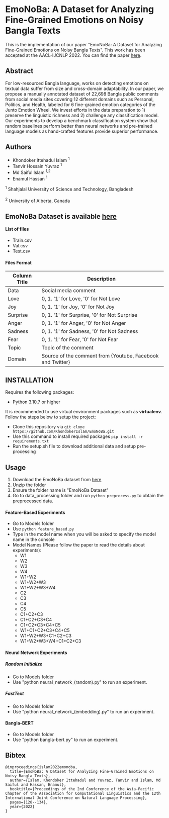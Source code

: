 # EmoNoBa: A Dataset for Analyzing Fine-Grained Emotions on Noisy Bangla Texts

This is the implementation of our paper "EmoNoBa: A Dataset for Analyzing Fine-Grained Emotions on
Noisy Bangla Texts". This work has been accepted at the AACL-IJCNLP 2022. You can find the paper [here](https://aclanthology.org/2022.aacl-short.17.pdf).

## Abstract
For low-resourced Bangla language, works on detecting emotions on textual data suffer from size and cross-domain adaptability. In our paper, we propose a manually annotated dataset of 22,698 Bangla public comments from social media sites covering 12 different domains such as Personal, Politics, and Health, labeled for 6 fine-grained emotion categories of the Junto Emotion Wheel. We invest efforts in the data preparation to 1) preserve the linguistic richness and 2) challenge any classification model. Our experiments to develop a benchmark classification system show that random baselines perform better than neural networks and pre-trained language models as hand-crafted features provide superior performance.

## Authors

* Khondoker Ittehadul Islam <sup>1</sup>
* Tanvir Hossain Yuvraz <sup>1</sup>
* Md Saiful Islam <sup>1,2</sup>
* Enamul Hassan <sup>1</sup>

<sup>1</sup> Shahjalal University of Science and Technology, Bangladesh
<br>
<br>
<sup>2</sup> University of Alberta, Canada

## EmoNoBa Dataset is available [here](https://www.kaggle.com/datasets/saifsust/emonoba) 

#### List of files

* Train.csv
* Val.csv
* Test.csv

#### Files Format
Column Title | Description
------------ | -------------
Data | Social media comment
Love | 0, 1. '1' for Love, '0' for Not Love
Joy | 0, 1. '1' for Joy, '0' for Not Joy
Surprise | 0, 1. '1' for Surprise, '0' for Not Surprise
Anger | 0, 1. '1' for Anger, '0' for Not Anger
Sadness | 0, 1. '1' for Sadness, '0' for Not Sadness
Fear | 0, 1. '1' for Fear, '0' for Not Fear
Topic | Topic of the comment
Domain | Source of the comment from {Youtube, Facebook and Twitter}

## INSTALLATION

Requires the following packages:
* Python 3.10.7 or higher

It is recommended to use virtual environment packages such as **virtualenv**. Follow the steps below to setup the project:
* Clone this repository via `git clone https://github.com/KhondokerIslam/EmoNoBa.git`
* Use this command to install required packages `pip install -r requirements.txt`
* Run the setup.sh file to download additional data and setup pre-processing

## Usage

1. Download the EmoNoBa dataset from [here](https://www.kaggle.com/datasets/saifsust/emonoba)
2. Unzip the folder
3. Ensure the folder name is "EmoNoBa Dataset"
4. Go to data_processing folder and run `python preprocess.py` to obtain the preprocessed data.

#### Feature-Based Experiments
* Go to Models folder
* Use `python feature_based.py`
* Type in the model name when you will be asked to specify the model name in the console
* Model Names (Please follow the paper to read the details about experiments):
  * W1
  * W2
  * W3
  * W4
  * W1+W2
  * W1+W2+W3
  * W1+W2+W3+W4
  * C2
  * C3
  * C4
  * C5
  * C1+C2+C3
  * C1+C2+C3+C4
  * C1+C2+C3+C4+C5
  * W1+C1+C2+C3+C4+C5
  * W1+W2+W3+C1+C2+C3
  * W1+W2+W3+W4+C1+C2+C3
 
 #### Neural Network Experiments
 
##### Random Initialize

* Go to Models folder
* Use "python neural_network_(random).py" to run an experiment.

##### FastText

* Go to Models folder
* Use "python neural_network_(embedding).py" to run an experiment.

#### Bangla-BERT

* Go to Models folder
* Use "python bangla-bert.py" to run an experiment.

## Bibtex
```
@inproceedings{islam2022emonoba,
  title={EmoNoBa: A Dataset for Analyzing Fine-Grained Emotions on Noisy Bangla Texts},
  author={Islam, Khondoker Ittehadul and Yuvraz, Tanvir and Islam, Md Saiful and Hassan, Enamul},
  booktitle={Proceedings of the 2nd Conference of the Asia-Pacific Chapter of the Association for Computational Linguistics and the 12th International Joint Conference on Natural Language Processing},
  pages={128--134},
  year={2022}
}
